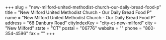 +++
slug = "new-milford-united-methodist-church-our-daily-bread-food-p"
title = "New Milford United Methodist Church - Our Daily Bread Food P"
name = "New Milford United Methodist Church - Our Daily Bread Food P"
address = "68 Danbury Road"
cityIndexKey = "city-ct-new-milford"
city = "New Milford"
state = "CT"
postal = "06776"
website = ""
phone = "860-354-4596"
fax = ""
+++
